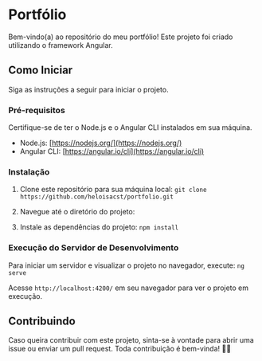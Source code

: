 # Portfólio

Bem-vindo(a) ao repositório do meu portfólio! Este projeto foi criado utilizando o framework Angular.

## Como Iniciar

Siga as instruções a seguir para iniciar o projeto.

### Pré-requisitos

Certifique-se de ter o Node.js e o Angular CLI instalados em sua máquina.

- Node.js: [https://nodejs.org/](https://nodejs.org/)
- Angular CLI: [https://angular.io/cli](https://angular.io/cli)

### Instalação

1. Clone este repositório para sua máquina local: `git clone https://github.com/heloisacst/portfolio.git`

2. Navegue até o diretório do projeto:

3. Instale as dependências do projeto: `npm install`

### Execução do Servidor de Desenvolvimento

Para iniciar um servidor e visualizar o projeto no navegador, execute: `ng serve`

Acesse `http://localhost:4200/` em seu navegador para ver o projeto em execução.

## Contribuindo

Caso queira contribuir com este projeto, sinta-se à vontade para abrir uma issue ou enviar um pull request. Toda contribuição é bem-vinda! 🫰🏼
